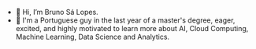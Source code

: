 - 👋 Hi, I’m Bruno Sá Lopes.
- 👀 I'm a Portuguese guy in the last year of a master's degree, eager, excited, and highly
motivated to learn more about AI, Cloud Computing, Machine Learning, Data Science and Analytics.
<!--- 🌱 I’m currently making a thesis about Facial Detection and Recognition in non-cooperative and crowded environments.--->

<!---
Bruno-SLopes/Bruno-SLopes is a ✨ special ✨ repository because its `README.md` (this file) appears on your GitHub profile.
You can click the Preview link to take a look at your changes.
--->
